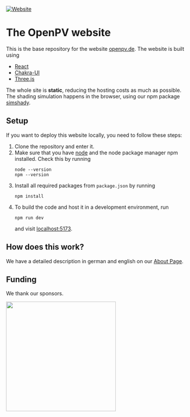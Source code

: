 [![Website](https://img.shields.io/website?url=https%3A%2F%2Fwww.openpv.de%2F)](https://www.openpv.de/)


# The OpenPV website
This is the base repository for the website [openpv.de](https://www.openpv.de). The website is built using
* [React](https://react.dev/)
* [Chakra-UI](https://v2.chakra-ui.com)
* [Three.js](https://threejs.org/)

The whole site is **static**, reducing the hosting costs as much as possible. The shading simulation happens in the browser, using
our npm package [simshady](https://github.com/open-pv/simshady).

## Setup

If you want to deploy this website locally, you need to follow these steps:

1. Clone the repository and enter it.
2. Make sure that you have [node](https://nodejs.org/en) and the node package manager npm installed. Check this by running
    ```
    node --version
    npm --version
    ```
3. Install all required packages from `package.json` by running
    ```shell
    npm install
    ```
4. To build the code and host it in a development environment, run
    ```shell
    npm run dev
    ```
    and visit [localhost:5173](http://localhost:5173).

## How does this work?
We have a detailed description in german and english on our [About Page](https://www.openpv.de/about). 

## Funding
We thank our sponsors.

<a href="https://prototypefund.de/">
  <img src='https://github.com/open-pv/.github/assets/74312290/9dfa1ce4-adaf-4638-9cbc-e519b033331b' width='300'>
</a>
